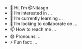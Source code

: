 - 👋 Hi, I’m @Nitasgn
- 👀 I’m interested in ...
- 🌱 I’m currently learning ...
- 💞️ I’m looking to collaborate on ...
- 📫 How to reach me ...
- 😄 Pronouns: ...
- ⚡ Fun fact: ...

<!---
Nitasgn/Nitasgn is a ✨ special ✨ repository because its `README.md` (this file) appears on your GitHub profile.
You can click the Preview link to take a look at your changes.
--->
